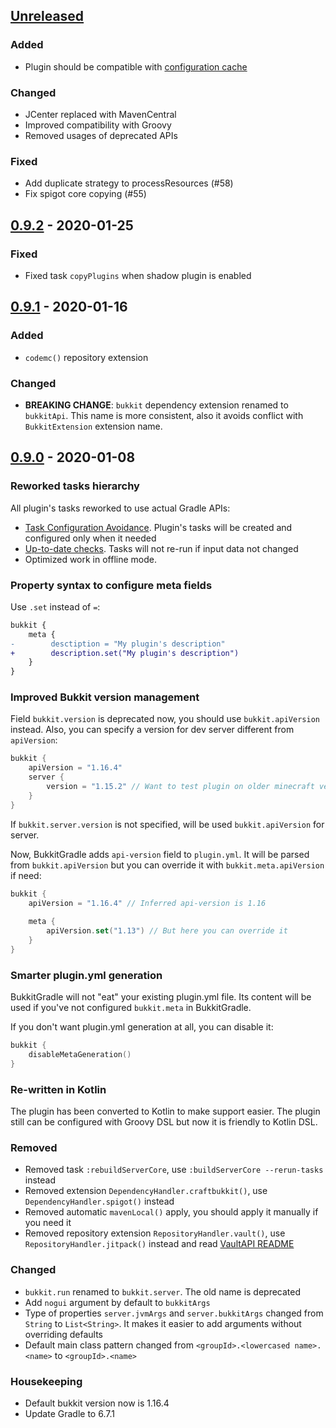 ## [Unreleased]

### Added

- Plugin should be compatible with [configuration cache](https://docs.gradle.org/current/userguide/configuration_cache.html)

### Changed

- JCenter replaced with MavenCentral
- Improved compatibility with Groovy
- Removed usages of deprecated APIs

### Fixed

- Add duplicate strategy to processResources (#58)
- Fix spigot core copying (#55)

## [0.9.2] - 2020-01-25

### Fixed
- Fixed task `copyPlugins` when shadow plugin is enabled

## [0.9.1] - 2020-01-16

### Added
- `codemc()` repository extension

### Changed
- **BREAKING CHANGE**: `bukkit` dependency extension renamed to `bukkitApi`.
  This name is more consistent, also it avoids conflict with `BukkitExtension` extension name.

## [0.9.0] - 2020-01-08

### Reworked tasks hierarchy

All plugin's tasks reworked to use actual Gradle APIs:
- [Task Configuration Avoidance][tca].
  Plugin's tasks will be created and configured only when it needed
- [Up-to-date checks][uptodate].
  Tasks will not re-run if input data not changed
- Optimized work in offline mode.

### Property syntax to configure meta fields
Use `.set` instead of `=`:
```diff
bukkit {
    meta {
-        desctiption = "My plugin's description"
+        description.set("My plugin's description")
    }
}
```

### Improved Bukkit version management

Field `bukkit.version` is deprecated now, you should use `bukkit.apiVersion` instead.
Also, you can specify a version for dev server different from `apiVersion`:
```kotlin
bukkit {
    apiVersion = "1.16.4"
    server {
        version = "1.15.2" // Want to test plugin on older minecraft version 
    }
}
```
If `bukkit.server.version` is not specified, will be used `bukkit.apiVersion` for server.

Now, BukkitGradle adds `api-version` field to `plugin.yml`.
It will be parsed from `bukkit.apiVersion` but you can override it with `bukkit.meta.apiVersion` if need:
```kotlin
bukkit {
    apiVersion = "1.16.4" // Inferred api-version is 1.16
    
    meta {
        apiVersion.set("1.13") // But here you can override it
    }
}
```

### Smarter plugin.yml generation

BukkitGradle will not "eat" your existing plugin.yml file.
Its content will be used if you've not configured `bukkit.meta` in BukkitGradle.

If you don't want plugin.yml generation at all, you can disable it:
```kotlin
bukkit {
    disableMetaGeneration()
}
```

### Re-written in Kotlin
The plugin has been converted to Kotlin to make support easier.
The plugin still can be configured with Groovy DSL but
now it is friendly to Kotlin DSL.

### Removed
- Removed task `:rebuildServerCore`, use `:buildServerCore --rerun-tasks` instead
- Removed extension `DependencyHandler.craftbukkit()`, use `DependencyHandler.spigot()` instead
- Removed automatic `mavenLocal()` apply, you should apply it manually if you need it
- Removed repository extension `RepositoryHandler.vault()`, use `RepositoryHandler.jitpack()` instead and read [VaultAPI README][vault]

### Changed
- `bukkit.run` renamed to `bukkit.server`. The old name is deprecated
- Add `nogui` argument by default to `bukkitArgs`
- Type of properties `server.jvmArgs` and `server.bukkitArgs` changed from `String` to `List<String>`.
  It makes it easier to add arguments without overriding defaults
- Default main class pattern changed from `<groupId>.<lowercased name>.<name>` to `<groupId>.<name>`

### Housekeeping
- Default bukkit version now is 1.16.4
- Update Gradle to 6.7.1

[tca]: https://docs.gradle.org/current/userguide/task_configuration_avoidance.html
[uptodate]: https://docs.gradle.org/current/userguide/more_about_tasks.html#sec:up_to_date_checks
[vault]: https://github.com/MilkBowl/VaultAPI

[unreleased]: https://github.com/EndlessCodeGroup/BukkitGradle/compare/0.9.2...develop
[0.9.2]: https://github.com/EndlessCodeGroup/BukkitGradle/compare/0.9.1...0.9.2
[0.9.1]: https://github.com/EndlessCodeGroup/BukkitGradle/compare/0.9.0...0.9.1
[0.9.0]: https://github.com/EndlessCodeGroup/BukkitGradle/compare/0.8.2...0.9.0
